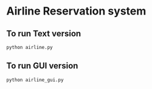 # Airline Reservation system

## To run Text version

```
python airline.py
```

## To run GUI version

```
python airline_gui.py
```
